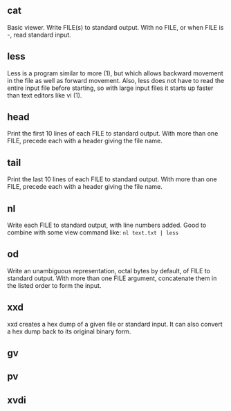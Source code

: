 ## cat
Basic viewer. Write FILE(s) to standard output. With no FILE, or when FILE is -, read standard input.
## less
Less  is a program similar to more (1), but which allows backward movement in the file as well as forward movement.  Also, less does not have to read the entire input file before starting, so
with large input files it starts up faster than text editors like vi (1). 
## head
Print the first 10 lines of each FILE to standard output.  With more than one FILE, precede each with a header giving the file name.
## tail
Print the last 10 lines of each FILE to standard output.  With more than one FILE, precede each with a header giving the file name.
##  nl
Write each FILE to standard output, with line numbers added.
Good to combine with some view command like:
`nl text.txt | less`
## od
Write an unambiguous representation, octal bytes by default, of FILE to standard output.  With more than one FILE argument, concatenate them in the listed order to form the input.
## xxd
xxd  creates  a  hex  dump of a given file or standard input.  It can also convert a hex dump back to its original binary form.
## gv
## pv
## xvdi
